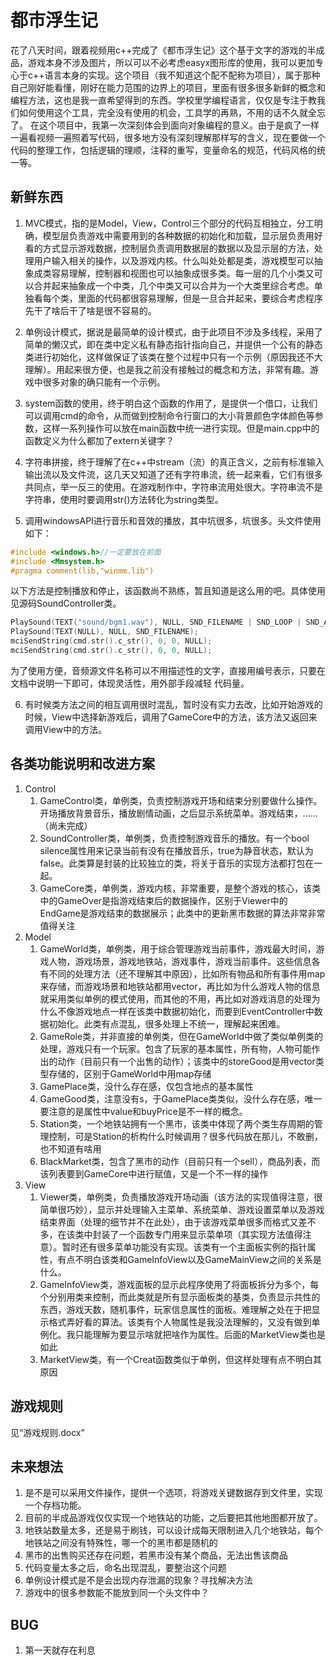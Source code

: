 # 都市浮生记

花了八天时间，跟着视频用c++完成了《都市浮生记》这个基于文字的游戏的半成品，游戏本身不涉及图片，所以可以不必考虑easyx图形库的使用，我可以更加专心于c++语言本身的实现。这个项目（我不知道这个配不配称为项目），属于那种自己刚好能看懂，刚好在能力范围的边界上的项目，里面有很多很多新鲜的概念和编程方法，这也是我一直希望得到的东西。学校里学编程语言，仅仅是专注于教我们如何使用这个工具，完全没有使用的机会，工具学的再熟，不用的话不久就全忘了。 在这个项目中，我第一次深刻体会到面向对象编程的意义。由于是疯了一样一遍看视频一遍照着写代码，很多地方没有深刻理解那样写的含义，现在要做一个代码的整理工作，包括逻辑的理顺，注释的重写，变量命名的规范，代码风格的统一等。

## 新鲜东西

1. MVC模式，指的是Model，View，Control三个部分的代码互相独立，分工明确，模型层负责游戏中需要用到的各种数据的初始化和加载，显示层负责用好看的方式显示游戏数据，控制层负责调用数据层的数据以及显示层的方法，处理用户输入相关的操作，以及游戏内核。什么叫处处都是类，游戏模型可以抽象成类容易理解，控制器和视图也可以抽象成很多类。每一层的几个小类又可以合并起来抽象成一个中类，几个中类又可以合并为一个大类里综合考虑。单独看每个类，里面的代码都很容易理解，但是一旦合并起来，要综合考虑程序先干了啥后干了啥是很不容易的。

2. 单例设计模式，据说是最简单的设计模式，由于此项目不涉及多线程，采用了简单的懒汉式，即在类中定义私有静态指针指向自己，并提供一个公有的静态类进行初始化，这样做保证了该类在整个过程中只有一个示例（原因我还不大理解）。用起来很方便，也是我之前没有接触过的概念和方法，非常有趣。游戏中很多对象的确只能有一个示例。

3. system函数的使用，终于明白这个函数的作用了，是提供一个借口，让我们可以调用cmd的命令，从而做到控制命令行窗口的大小背景颜色字体颜色等参数，这样一系列操作可以放在main函数中统一进行实现。但是main.cpp中的函数定义为什么都加了extern关键字？

4. 字符串拼接，终于理解了在c++中stream（流）的真正含义，之前有<iostream>标准输入输出流以及<fstream>文件流，这几天又知道了还有<sstream>字符串流，统一起来看，它们有很多共同点，举一反三的使用。在游戏制作中，字符串流用处很大。字符串流不是字符串，使用时要调用str()方法转化为string类型。

5. 调用windowsAPI进行音乐和音效的播放，其中坑很多，坑很多。头文件使用如下：

```c++
#include <windows.h>//一定要放在前面
#include <Mmsystem.h>
#pragma comment(lib,"winmm.lib")
```

​	以下方法是控制播放和停止，该函数尚不熟练，暂且知道是这么用的吧。具体使用见源码SoundController类。

```c++
PlaySound(TEXT("sound/bgm1.wav"), NULL, SND_FILENAME | SND_LOOP | SND_ASYNC);
PlaySound(TEXT(NULL), NULL, SND_FILENAME);
mciSendString(cmd.str().c_str(), 0, 0, NULL);
mciSendString(cmd.str().c_str(), 0, 0, NULL);
```

​	为了使用方便，音频源文件名称可以不用描述性的文字，直接用编号表示，只要在文档中说明一下即可，体现灵活性，用外部手段减轻	代码量。

6. 有时候类方法之间的相互调用很时混乱，暂时没有实力去改，比如开始游戏的时候，View中选择新游戏后，调用了GameCore中的方法，该方法又返回来调用View中的方法。

## 各类功能说明和改进方案

1. Control
   1. GameControl类，单例类，负责控制游戏开场和结束分别要做什么操作。开场播放背景音乐，播放剧情动画，之后显示系统菜单。游戏结束，......（尚未完成）
   2. SoundController类，单例类，负责控制游戏音乐的播放。有一个bool  silence属性用来记录当前有没有在播放音乐，true为静音状态，默认为false。此类算是封装的比较独立的类，将关于音乐的实现方法都打包在一起。
   3. GameCore类，单例类，游戏内核，非常重要，是整个游戏的核心，该类中的GameOver是指游戏结束后的数据操作，区别于Viewer中的EndGame是游戏结束的数据展示；此类中的更新黑市数据的算法非常非常值得关注
2. Model
   1. GameWorld类，单例类，用于综合管理游戏当前事件，游戏最大时间，游戏人物，游戏场景，游戏地铁站，游戏事件，游戏当前事件。这些信息各有不同的处理方法（还不理解其中原因），比如所有物品和所有事件用map来存储，而游戏场景和地铁站都用vector，再比如为什么游戏人物的信息就采用类似单例的模式使用，而其他的不用，再比如对游戏消息的处理为什么不像游戏地点一样在该类中数据初始化，而要到EventController中数据初始化。此类有点混乱，很多处理上不统一，理解起来困难。
   2. GameRole类，并非直接的单例类，但在GameWorld中做了类似单例类的处理，游戏只有一个玩家。包含了玩家的基本属性，所有物，人物可能作出的动作（目前只有一个出售的动作）；该类中的storeGood是用vector类型存储的，区别于GameWorld中用map存储
   3. GamePlace类，没什么存在感，仅包含地点的基本属性
   4. GameGood类，注意没有s，于GamePlace类类似，没什么存在感，唯一要注意的是属性中value和buyPrice是不一样的概念。
   5. Station类，一个地铁站拥有一个黑市，该类中体现了两个类生存周期的管理控制，可是Station的析构什么时候调用？很多代码放在那儿，不敢删，也不知道有啥用
   6. BlackMarket类，包含了黑市的动作（目前只有一个sell），商品列表，而该列表要到GameCore中进行赋值，又是一个不一样的操作
3. View
   1. Viewer类，单例类，负责播放游戏开场动画（该方法的实现值得注意，很简单很巧妙），显示并处理输入主菜单、系统菜单、游戏设置菜单以及游戏结束界面（处理的细节并不在此处），由于该游戏菜单很多而格式又差不多，在该类中封装了一个函数专门用来显示菜单项（其实现方法值得注意）。暂时还有很多菜单功能没有实现。该类有一个主面板实例的指针属性，有点不明白该类和GameInfoView以及GameMainView之间的关系是什么。
   2. GameInfoView类，游戏面板的显示此程序使用了将面板拆分为多个，每个分别用类来控制，而此类就是所有显示面板类的基类，负责显示共性的东西，游戏天数，随机事件，玩家信息属性的面板。难理解之处在于把显示格式弄好看的算法。该类有个人物属性是我没法理解的，又没有做到单例化。我只能理解为要显示啥就把啥作为属性。后面的MarketView类也是如此
   3. MarketView类，有一个Creat函数类似于单例，但这样处理有点不明白其原因

## 游戏规则

见“游戏规则.docx”

## 未来想法

1. 是不是可以采用文件操作，提供一个选项，将游戏关键数据存到文件里，实现一个存档功能。
2. 目前的半成品游戏仅仅实现一个地铁站的功能，之后要把其他地图都开放了。
3. 地铁站数量太多，还是易于刷钱，可以设计成每天限制进入几个地铁站，每个地铁站之间没有特殊性，哪一个的黑市都是随机的
4. 黑市的出售购买还存在问题，若黑市没有某个商品，无法出售该商品
5. 代码变量太多之后，命名出现混乱，要整治这个问题
6. 单例设计模式是不是会出现内存泄漏的现象？寻找解决方法
7. 游戏中的很多参数能不能放到同一个头文件中？

## BUG

1. 第一天就存在利息
